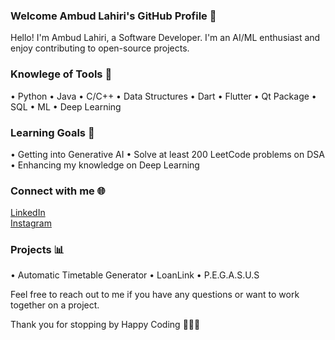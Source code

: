 ### Welcome Ambud Lahiri's GitHub Profile 👋

Hello! I'm Ambud Lahiri, a Software Developer. I'm an AI/ML enthusiast and enjoy contributing to open-source projects.

###  Knowlege of Tools 🦾

•	Python
•	Java
•	C/C++
•	Data Structures
•	Dart
•	Flutter
•	Qt Package
•	SQL
•	ML
•	Deep Learning

###  Learning Goals 🎯
•	Getting into Generative AI
•	Solve at least 200 LeetCode problems on DSA
•	Enhancing my knowledge on Deep Learning

###  Connect with me 🌐
[LinkedIn](https://www.linkedin.com/in/ambud-lahiri-b2a98a252)    
[Instagram](https://www.instagram.com/ambudlahiri_004)

###  Projects 📊
•	Automatic Timetable Generator
•	LoanLink
•	P.E.G.A.S.U.S

Feel free to reach out to me if you have any questions or want to work together on a project.

Thank you for stopping by
Happy Coding 👨🏻‍💻

